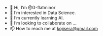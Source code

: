 - 👋 Hi, I’m @G-flatminor
- 👀 I’m interested in Data Science.
- 🌱 I’m currently learning AI.
- 💞️ I’m looking to collaborate on ...
- 📫 How to reach me at kojisera@gmail.com

<!---
G-flatminor/G-flatminor is a ✨ special ✨ repository because its `README.md` (this file) appears on your GitHub profile.
You can click the Preview link to take a look at your changes.
--->
